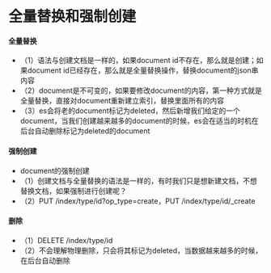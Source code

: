 # 全量替换和强制创建

#### 全量替换
* （1）语法与创建文档是一样的，如果document id不存在，那么就是创建；如果document id已经存在，那么就是全量替换操作，替换document的json串内容
* （2）document是不可变的，如果要修改document的内容，第一种方式就是全量替换，直接对document重新建立索引，替换里面所有的内容
* （3）es会将老的document标记为deleted，然后新增我们给定的一个document，当我们创建越来越多的document的时候，es会在适当的时机在后台自动删除标记为deleted的document

#### 强制创建
* document的强制创建
* （1）创建文档与全量替换的语法是一样的，有时我们只是想新建文档，不想替换文档，如果强制进行创建呢？
* （2）PUT /index/type/id?op_type=create，PUT /index/type/id/_create

#### 删除
* （1）DELETE /index/type/id
* （2）不会理解物理删除，只会将其标记为deleted，当数据越来越多的时候，在后台自动删除
